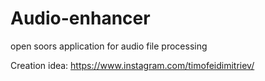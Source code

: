 # Audio-enhancer
open soors application for audio file processing  

Creation idea: https://www.instagram.com/timofeidimitriev/

